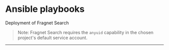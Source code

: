 # Ansible playbooks
Deployment of Fragnet Search

>   Note: Fragnet Search requires the `anyuid` capability in the
    chosen project's default service account.

---
